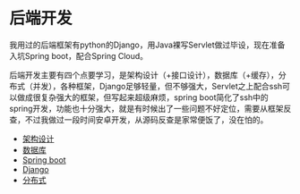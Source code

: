 # 后端开发
我用过的后端框架有python的Django，用Java裸写Servlet做过毕设，现在准备入坑Spring boot，配合Spring Cloud。

后端开发主要有四个点要学习，是架构设计（+接口设计），数据库（+缓存），分布式（并发），各种框架，Django足够轻量，但不够强大，Servlet之上配合ssh可以做成很复杂强大的框架，但写起来超级麻烦，spring boot简化了ssh中的spring开发，功能也十分强大，就是有时候出了一些问题不好定位，需要从框架反查，不过我做过一段时间安卓开发，从源码反查是家常便饭了，没在怕的。

- [架构设计](design.md)
- [数据库](db.md)
- [Spring boot](spring_boot.md)
- [Django](../python/django/note.md)
- [分布式](concurrent.md)
